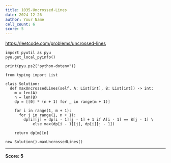 ```yaml
---
title: 1035-Uncrossed-Lines
date: 2024-12-26
author: Your Name
cell_count: 6
score: 5
---
```


https://leetcode.com/problems/uncrossed-lines


```
import pyutil as pyu
pyu.get_local_pyinfo()
```


```
print(pyu.ps2("python-dotenv"))
```


```
from typing import List
```


```
class Solution:
  def maxUncrossedLines(self, A: List[int], B: List[int]) -> int:
    m = len(A)
    n = len(B)
    dp = [[0] * (n + 1) for _ in range(m + 1)]

    for i in range(1, m + 1):
      for j in range(1, n + 1):
        dp[i][j] = dp[i - 1][j - 1] + 1 if A[i - 1] == B[j - 1] \
            else max(dp[i - 1][j], dp[i][j - 1])

    return dp[m][n]
```


```
new Solution().maxUncrossedLines()
```


---
**Score: 5**